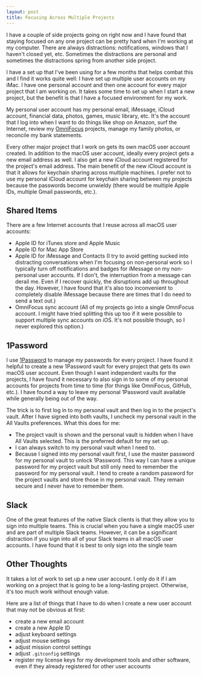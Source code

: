 ```yaml
---
layout: post
title: Focusing Across Multiple Projects
---
```


I have a couple of side projects going on right now and I have found that staying focused on any one project can be pretty hard when I'm working at my computer. There are always distractions: notifications, windows that I haven't closed yet, etc. Sometimes the distractions are personal and sometimes the distractions spring from another side project.

I have a set up that I've been using for a few months that helps combat this and I find it works quite well: I have set up multiple user accounts on my iMac. I have one personal account and then one account for every major project that I am working on. It takes some time to set up when I start a new project, but the benefit is that I have a focused environment for my work.

My personal user account has my personal email, iMessage, iCloud account, financial data, photos, games, music library, etc. It's the account that I log into when I want to do things like shop on Amazon, surf the Internet, review my [OmniFocus](https://www.omnigroup.com/omnifocus/) projects, manage my family photos, or reconcile my bank statements.

Every other major project that I work on gets its own macOS user account created. In addition to the macOS user account, ideally every project gets a new email address as well. I also get a new iCloud account registered for the project's email address. The main benefit of the new iCloud account is that it allows for keychain sharing across multiple machines. I prefer not to use my personal iCloud account for keychain sharing between my projects because the passwords become unwieldy (there would be multiple Apple IDs, multiple Gmail passwords, etc.).

## Shared Items

There are a few Internet accounts that I reuse across all macOS user accounts:

- Apple ID for iTunes store and Apple Music
- Apple ID for Mac App Store
- Apple ID for iMessage and Contacts (I try to avoid getting sucked into distracting conversations when I'm focusing on non-personal work so I typically turn off notifications and badges for iMessage on my non-personal user accounts. If I don't, the interruption from a message can derail me. Even if I recover quickly, the disruptions add up throughout the day. However, I have found that it's also too inconvenient to completely disable iMessage because there are times that I do need to send a text out.)
- OmniFocus sync account (All of my projects go into a single OmniFocus account. I might have tried splitting this up too if it were possible to support multiple sync accounts on iOS. It's not possible though, so I never explored this option.)

## 1Password

I use [1Password](https://1password.com) to manage my passwords for every project. I have found it helpful to create a new 1Password vault for every project that gets its own macOS user account. Even though I want independent vaults for the projects, I have found it necessary to also sign in to some of my personal accounts for projects from time to time (for things like OmniFocus, GitHub, etc.). I have found a way to leave my personal 1Password vault available while generally being out of the way.

The trick is to first log in to my personal vault and then log in to the project's vault. After I have signed into both vaults, I uncheck my personal vault in the All Vaults preferences. What this does for me:

- The project vault is shown and the personal vault is hidden when I have All Vaults selected. This is the preferred default for my set up.
- I can always switch to my personal vault when I need to.
- Because I signed into my personal vault first, I use the master password for my personal vault to unlock 1Password. This way I can have a unique password for my project vault but still only need to remember the password for my personal vault. I tend to create a random password for the project vaults and store those in my personal vault. They remain secure and I never have to remember them.

## Slack

One of the great features of the native Slack clients is that they allow you to sign into multiple teams. This is crucial when you have a single macOS user and are part of multiple Slack teams. However, it can be a significant distraction if you sign into all of your Slack teams in all macOS user accounts. I have found that it is best to only sign into the single team

## Other Thoughts

It takes a lot of work to set up a new user account. I only do it if I am working on a project that is going to be a long-lasting project. Otherwise, it's too much work without enough value.

Here are a list of things that I have to do when I create a new user account that may not be obvious at first:

- create a new email account
- create a new Apple ID
- adjust keyboard settings
- adjust mouse settings
- adjust mission control settings
- adjust `.gitconfig` settings
- register my license keys for my development tools and other software, even if they already registered for other user accounts